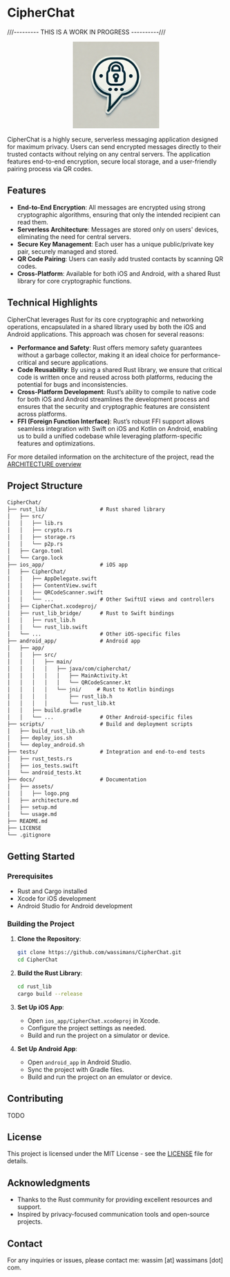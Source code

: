 # CipherChat

///--------- THIS IS A WORK IN PROGRESS ----------///
<p align="center">
    <img src="docs/assets/logo.png" width="200" alt="CipherChat logo">
</p>

CipherChat is a highly secure, serverless messaging application designed for maximum privacy. Users can send encrypted messages directly to their trusted contacts without relying on any central servers. The application features end-to-end encryption, secure local storage, and a user-friendly pairing process via QR codes.

## Features

- **End-to-End Encryption**: All messages are encrypted using strong cryptographic algorithms, ensuring that only the intended recipient can read them.
- **Serverless Architecture**: Messages are stored only on users' devices, eliminating the need for central servers.
- **Secure Key Management**: Each user has a unique public/private key pair, securely managed and stored.
- **QR Code Pairing**: Users can easily add trusted contacts by scanning QR codes.
- **Cross-Platform**: Available for both iOS and Android, with a shared Rust library for core cryptographic functions.

## Technical Highlights

CipherChat leverages Rust for its core cryptographic and networking operations, encapsulated in a shared library used by both the iOS and Android applications. This approach was chosen for several reasons:

- **Performance and Safety**: Rust offers memory safety guarantees without a garbage collector, making it an ideal choice for performance-critical and secure applications.
- **Code Reusability**: By using a shared Rust library, we ensure that critical code is written once and reused across both platforms, reducing the potential for bugs and inconsistencies.
- **Cross-Platform Development**: Rust’s ability to compile to native code for both iOS and Android streamlines the development process and ensures that the security and cryptographic features are consistent across platforms.
- **FFI (Foreign Function Interface)**: Rust’s robust FFI support allows seamless integration with Swift on iOS and Kotlin on Android, enabling us to build a unified codebase while leveraging platform-specific features and optimizations.

For more detailed information on the architecture of the project, read the [ARCHITECTURE overview](docs/ARCHITECTURE.md)

## Project Structure

```
CipherChat/
├── rust_lib/                 # Rust shared library
│   ├── src/
│   │   ├── lib.rs
│   │   ├── crypto.rs
│   │   ├── storage.rs
│   │   └── p2p.rs
│   ├── Cargo.toml
│   └── Cargo.lock
├── ios_app/                  # iOS app
│   ├── CipherChat/
│   │   ├── AppDelegate.swift
│   │   ├── ContentView.swift
│   │   ├── QRCodeScanner.swift
│   │   └── ...               # Other SwiftUI views and controllers
│   ├── CipherChat.xcodeproj/
│   ├── rust_lib_bridge/      # Rust to Swift bindings
│   │   ├── rust_lib.h
│   │   └── rust_lib.swift
│   └── ...                   # Other iOS-specific files
├── android_app/              # Android app
│   ├── app/
│   │   ├── src/
│   │   │   ├── main/
│   │   │   │   ├── java/com/cipherchat/
│   │   │   │   │   ├── MainActivity.kt
│   │   │   │   │   └── QRCodeScanner.kt
│   │   │   │   └── jni/     # Rust to Kotlin bindings
│   │   │   │       ├── rust_lib.h
│   │   │   │       └── rust_lib.kt
│   │   ├── build.gradle
│   │   └── ...               # Other Android-specific files
├── scripts/                  # Build and deployment scripts
│   ├── build_rust_lib.sh
│   ├── deploy_ios.sh
│   └── deploy_android.sh
├── tests/                    # Integration and end-to-end tests
│   ├── rust_tests.rs
│   ├── ios_tests.swift
│   └── android_tests.kt
├── docs/                     # Documentation
│   ├── assets/
│   │   ├── logo.png
│   ├── architecture.md
│   ├── setup.md
│   └── usage.md
├── README.md
├── LICENSE
└── .gitignore
```

## Getting Started

### Prerequisites

- Rust and Cargo installed
- Xcode for iOS development
- Android Studio for Android development

### Building the Project

1. **Clone the Repository**:
   ```sh
   git clone https://github.com/wassimans/CipherChat.git
   cd CipherChat
   ```

2. **Build the Rust Library**:
   ```sh
   cd rust_lib
   cargo build --release
   ```

3. **Set Up iOS App**:
   - Open `ios_app/CipherChat.xcodeproj` in Xcode.
   - Configure the project settings as needed.
   - Build and run the project on a simulator or device.

4. **Set Up Android App**:
   - Open `android_app` in Android Studio.
   - Sync the project with Gradle files.
   - Build and run the project on an emulator or device.

## Contributing

TODO

## License

This project is licensed under the MIT License - see the [LICENSE](LICENSE) file for details.

## Acknowledgments

- Thanks to the Rust community for providing excellent resources and support.
- Inspired by privacy-focused communication tools and open-source projects.

## Contact

For any inquiries or issues, please contact me: wassim [at] wassimans [dot] com.
